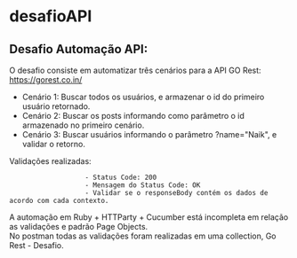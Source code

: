 # desafioAPI

## Desafio Automação API:

O desafio consiste em automatizar três cenários para a API GO Rest: https://gorest.co.in/

- Cenário 1: Buscar todos os usuários, e armazenar o id do primeiro usuário retornado. 
- Cenário 2: Buscar os posts informando como parâmetro o id armazenado no primeiro cenário.
- Cenário 3: Buscar usuários informando o parâmetro ?name="Naik", e validar o retorno.
 

Validações realizadas: 

                       - Status Code: 200					   
					   - Mensagem do Status Code: OK					   
					   - Validar se o responseBody contém os dados de acordo com cada contexto. 

A automação em Ruby + HTTParty + Cucumber está incompleta em relação as validações e padrão Page Objects.  
No postman todas as validações foram realizadas em uma collection, Go Rest - Desafio.